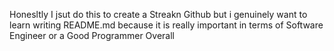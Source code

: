 Honesltly I jsut do this to create a Streakn Github but i genuinely want to learn writing README.md because it is really important in terms of Software Engineer or a Good Programmer Overall 